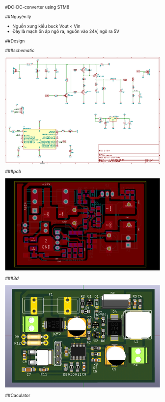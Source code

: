 #DC-DC-converter using STM8

##Nguyên lý

- Nguồn xung kiểu buck Vout < Vin
- Đây là mạch ổn áp ngõ ra, nguồn vào 24V, ngõ ra 5V

##Design

###_schematic_

![schematic](img/schematic.png)

###_pcb_

![pcb](img/pcb.png)

###_3d_

![3d](img/3d.png)

##Caculator

